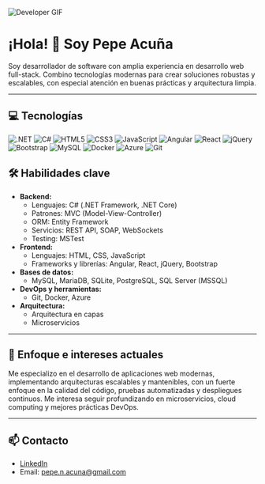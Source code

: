 ![Developer GIF](https://media0.giphy.com/media/v1.Y2lkPTc5MGI3NjExOGxzaXJvbXNnNGk4bTcyM3hhMGduaTg3MXlqZ2k4eHdpa2E4aGs3NCZlcD12MV9pbnRlcm5hbF9naWZfYnlfaWQmY3Q9Zw/1iolyr2dobg73XjR7z/giphy.gif)

# ¡Hola! 👋 Soy Pepe Acuña

Soy desarrollador de software con amplia experiencia en desarrollo web full-stack. Combino tecnologías modernas para crear soluciones robustas y escalables, con especial atención en buenas prácticas y arquitectura limpia.

---
## 💻 Tecnologías

![.NET](https://img.shields.io/badge/.NET-5C2D91?style=for-the-badge&logo=dotnet&logoColor=white) 
![C#](https://img.shields.io/badge/C%23-239120?style=for-the-badge&logo=c-sharp&logoColor=white) 
![HTML5](https://img.shields.io/badge/HTML5-E34F26?style=for-the-badge&logo=html5&logoColor=white) 
![CSS3](https://img.shields.io/badge/CSS3-1572B6?style=for-the-badge&logo=css3) 
![JavaScript](https://cdn.jsdelivr.net/gh/devicons/devicon/icons/javascript/javascript-original.svg)
![Angular](https://img.shields.io/badge/Angular-DD0031?style=for-the-badge&logo=angular&logoColor=white) 
![React](https://img.shields.io/badge/React-61DAFB?style=for-the-badge&logo=react&logoColor=black) 
![jQuery](https://img.shields.io/badge/jQuery-0769AD?style=for-the-badge&logo=jquery&logoColor=white) 
![Bootstrap](https://img.shields.io/badge/Bootstrap-7952B3?style=for-the-badge&logo=bootstrap&logoColor=white) 
![MySQL](https://img.shields.io/badge/MySQL-4479A1?style=for-the-badge&logo=mysql&logoColor=white) 
![Docker](https://img.shields.io/badge/Docker-2496ED?style=for-the-badge&logo=docker&logoColor=white) 
![Azure](https://img.shields.io/badge/Azure-0078D4?style=for-the-badge&logo=microsoft-azure&logoColor=white) 
![Git](https://img.shields.io/badge/Git-F05032?style=for-the-badge&logo=git&logoColor=white)

## 🛠️ Habilidades clave

- **Backend:**  
  - Lenguajes: C# (.NET Framework, .NET Core)  
  - Patrones: MVC (Model-View-Controller)  
  - ORM: Entity Framework  
  - Servicios: REST API, SOAP, WebSockets  
  - Testing: MSTest
- **Frontend:**  
  - Lenguajes: HTML, CSS, JavaScript  
  - Frameworks y librerías: Angular, React, jQuery, Bootstrap  
- **Bases de datos:**  
  - MySQL, MariaDB, SQLite, PostgreSQL, SQL Server (MSSQL)  
- **DevOps y herramientas:**  
  - Git, Docker, Azure  
- **Arquitectura:**  
  - Arquitectura en capas  
  - Microservicios

---

## 🎯 Enfoque e intereses actuales

Me especializo en el desarrollo de aplicaciones web modernas, implementando arquitecturas escalables y mantenibles, con un fuerte enfoque en la calidad del código, pruebas automatizadas y despliegues continuos. Me interesa seguir profundizando en microservicios, cloud computing y mejores prácticas DevOps.

---

## 📫 Contacto

- [LinkedIn]([https://www.linkedin.com/in/tu-perfil](https://ar.linkedin.com/in/pepe-nahuel-acu%C3%B1a-485918218?trk=people-guest_people_search-card&original_referer=https%3A%2F%2Fwww.linkedin.com%2F))  
- Email: pepe.n.acuna@gmail.com

